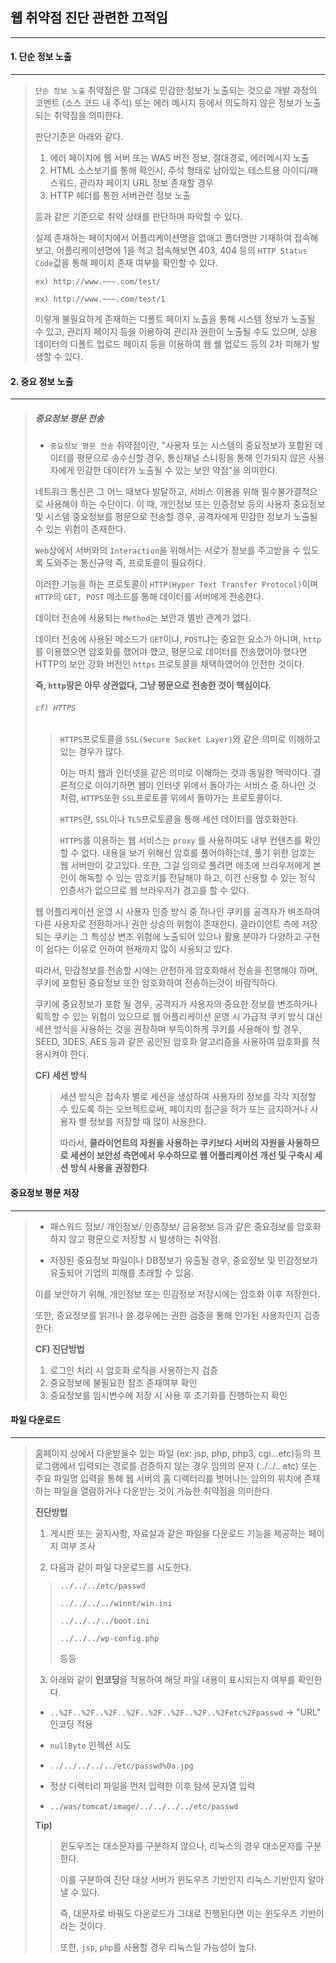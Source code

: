 ## 웹 취약점 진단 관련한 끄적임

---



#### 1. 단순 정보 노출

---

>`단순 정보 노출` 취약점은 말 그대로 민감한 정보가 노출되는 것으로 개발 과정의 코멘트 (소스 코드 내 주석) 또는 
>에러 메시지 등에서 의도하지 않은 정보가 노출되는 취약점을 의미한다.
>
>판단기준은 아래와 같다.
>
>1. 에러 페이지에 웹 서버 또는 WAS 버전 정보, 절대경로, 에러메시지 노출
>2. HTML 소스보기를 통해 확인시, 주석 형태로 남아있는 테스트용 아이디/패스워드, 관리자 페이지 URL 정보 존재할 경우
>3. HTTP 헤더를 통한 서버관련 정보 노출
>
>등과 같은 기준으로 취약 상태를 판단하며 파악할 수 있다.
>
>실제 존재하는 페이지에서 어플리케이션명을 없애고 폴더명만 기재하여 접속해보고, 어플리케이션명에 1을 적고 접속해보면 403, 404 등의 `HTTP Status Code`값을 통해 페이지 존재 여부를 확인할 수 있다.
>
>`ex) http://www.~~~.com/test/`
>
>`ex) http://www.~~~.com/test/1`
>
>이렇게 불필요하게 존재하는 디폴트 페이지 노출을 통해 시스템 정보가 노출될 수 있고, 관리자 페이지 등을 이용하여 관리자
>권한이 노출될 수도 있으며, 상용 데이터의 디폴트 업로드 페이지 등을 이용하여 웹 쉘 업로드 등의 2차 피해가 발생할 수 있다.



#### 2. 중요 정보 노출

---

>##### 중요정보 평문 전송
>
>- `중요정보 평문 전송` 취약점이란, "사용자 또는 시스템의 중요정보가 포함된 데이터를 평문으로 송수신할 경우, 통신채널 
>  스니핑을 통해 인가되지 않은 사용자에게 민감한 데이터가 노출될 수 있는 보안 약점"을 의미한다.
>
>네트워크 통신은 그 어느 때보다 발달하고, 서비스 이용을 위해 필수불가결적으로 사용해야 하는 수단이다.
>이 때, 개인정보 또는 인증정보 등의 사용자 중요정보 및 시스템 중요정보를 평문으로 전송할 경우, 공격자에게 민감한 정보가 노출될 수 있는 위험이 존재한다.
>
>`Web`상에서 서버와의 `Interaction`을 위해서는 서로가 정보를 주고받을 수 있도록 도와주는 통신규약 즉, 프로토콜이 필요하다.
>
>이러한 기능을 하는 프로토콜이 `HTTP(Hyper Text Transfer Protocol)`이며 `HTTP`의 `GET, POST` 메소드를 통해 데이터를 서버에게 전송한다.
>
>데이터 전송에 사용되는 `Method`는 보안과 별반 관계가 없다.
>
>데이터 전송에 사용된 메소드가 `GET`이냐, `POST`냐는 중요한 요소가 아니며, `http`를 이용했으면 암호화를 했어야 헀고, 
>평문으로 데이터를 전송했어야 했다면 HTTP의 보안 강화 버전인 `https` 프로토콜을 채택하였어야 안전한 것이다.
>
>**즉, `http`랑은 아무 상관없다, 그냥 평문으로 전송한 것이 핵심이다.**
>
>###### `cf) HTTPS`
>
>>`HTTPS`프로토콜을 `SSL(Secure Socket Layer)`와 같은 의미로 이해하고 있는 경우가 많다.
>>
>>이는 마치 웹과 인터넷을 같은 의미로 이해하는 것과 동일한 맥락이다. 결론적으로 이야기하면 웹이 인터넷 위에서 
>>돌아가는 서비스 중 하나인 것 처럼, `HTTPS`또한 `SSL`프로토콜 위에서 돌아가는 프로토콜이다.
>>
>>`HTTPS`란, `SSL`이나 `TLS`프로토콜을 통해 세션 데이터를 암호화한다.
>>
>>`HTTPS`를 이용하는 웹 서비스는 `proxy` 를 사용하여도 내부 컨텐츠를 확인할 수 없다.
>>내용을 보기 위해선 암호를 풀어야하는데, 풀기 위한 암호는 웹 서버만이 갖고있다.
>>또한, 그걸 임의로 풀려면 애초에 브라우저에게 본인이 해독할 수 있는 암호키를 전달해야 하고, 이건 신용할 수 있는 정식 인증서가 없으므로 웹 브라우저가 경고를 할 수 있다.
>
>웹 어플리케이션 운영 시 사용자 인증 방식 중 하나인 쿠키를 공격자가 벼조하여 다른 사용자로 전환하거나 권한 상승의 위험이 존재한다. 클라이언트 측에 저장되는 쿠키는 그 특성상 변조 위험에 노출되어 있으나 활용 분야가 다양하고 구현이 쉽다는 이유로 인하여 현재까지 많이 사용되고 있다.
>
>따라서, 민감정보를 전송할 시에는 안전하게 암호화해서 전송을 진행해야 하며, 쿠키에 포함된 중요정보 또한 암호화하여 전송하는것이 바람직하다.
>
>쿠키에 중요정보가 포함 될 경우, 공격자가 사용자의 중요한 정보를 변조하거나 획득할 수 있는 위험이 있으므로 웹 어플리케이션 운영 시 가급적 쿠키 방식 대신 세션 방식을 사용하는 것을 권장하며 부득이하게 쿠키를 사용해야 할 경우, SEED, 3DES, AES 등과 같은 공인된 암호화 알고리즘을 사용하여 암호화를 적용시켜야 한다.
>
>**CF) 세션 방식**
>
>>세션 방식은 접속자 별로 세션을 생성하여 사용자의 정보를 각각 지정할 수 있도록 하는 오브젝트로써, 페이지의 
>>접근을 허가 또는 금지하거나 사용자 별 정보를 저장할 때 많이 사용한다.
>>
>>따라서, **클라이언트의 자원을 사용하는 쿠키보다 서버의 자원을 사용하므로 세션이 보안성 측면에서 우수하므로 웹 어플리케이션 개선 및 구축시 세션 방식 사용을 권장한다**.



#### 중요정보 평문 저장

---

>- 패스워드 정보/ 개인정보/ 인증정보/ 금융정보 등과 같은 중요정보를 암호화하지 않고 평문으로 저장할 시 발생하는 취약점.
>
>- 저장된 중요정보 파일이나 DB정보가 유출될 경우, 중요정보 및 민감정보가 유출되어 기업의 피해를 초래할 수 있음.
>
>이를 보안하기 위해, 개인정보 또는 민감정보 저장시에는 암호화 이후 저장한다.
>
>또한, 중요정보를 읽거나 쓸 경우에는 권한 검증을 통해 인가된 사용자인지 검증한다.
>
>
>
>**CF) 진단방법**
>
>1. 로그인 처리 시 암호화 로직을 사용하는지 검증
>2. 중요정보에 불필요한 참조 존재여부 확인
>3. 중요정보를 임시변수에 저장 시 사용 후 초기화를 진행하는지 확인 



#### 파일 다운로드 

---

>홈페이지 상에서 다운받을수 있는 파일 (ex: jsp, php, php3, cgi...etc)등의 프로그램에서 입력되는 경로를 검증하지 않는 
>경우 임의의 문자 (../../.. etc) 또는 주요 파일명 입력을 통해 웹 서버의 홈 디렉터리를 벗어나는 임의의 위치에 존재하는 파일을 열람하거나 다운받는 것이 가능한 취약점을 의미한다.
>
>
>
>**진단방법**
>
>1. 게시판 또는 공지사항, 자료실과 같은 파일을 다운로드 기능을 제공하는 페이지 여부 조사
>
>2. 다음과 같이 파일 다운로드를 시도한다.
>
>   >`../../../etc/passwd`
>   >
>   >`../../../../winnt/win.ini`
>   >
>   >`../../../../boot.ini`
>   >
>   >`../../../wp-config.php` 
>   >
>   >등등
>
>3. 아래와 같이 **인코딩**을 적용하여 해당 파일 내용이 표시되는지 여부를 확인한다.
>
>- `..%2F..%2F..%2F..%2F..%2F..%2F..%2F..%2Fetc%2Fpasswd` -> "URL" 인코딩 적용
>
>- `nullByte` 인젝션 시도
>  - `../../../../../etc/passwd%0a.jpg`
>- 정상 디렉터리 파일을 먼저 입력한 이후 탐색 문자열 입력
>  - `../was/tomcat/image/../../../../etc/passwd`
>
>
>
>**Tip)**
>
>>윈도우즈는 대소문자를 구분하지 않으나, 리눅스의 경우 대소문자를 구분한다.
>>
>>이를 구분하여 진단 대상 서버가 윈도우즈 기반인지 리눅스 기반인지 알아낼 수 있다.
>>
>>즉, 대문자로 바꿔도 다운로드가 그대로 진행된다면 이는 윈도우즈 기반이라는 것이다.
>>
>>또한, `jsp`, `php`를 사용할 경우 리눅스일 가능성이 높다.

